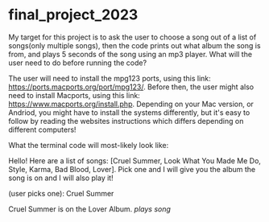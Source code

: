 # final_project_2023
My target for this project is to ask the user to choose a song out of a list of songs(only multiple songs), then the code prints out what album the song is from, and plays 5 seconds of the song using an mp3 player. 
What will the user need to do before running the code?

The user will need to install the mpg123 ports, using this link: https://ports.macports.org/port/mpg123/. Before then, the user might also need to install Macports, using this link: https://www.macports.org/install.php. Depending on your Mac version, or Andriod, you might have to install the systems differently, but it's easy to follow by reading the websites instructions which differs depending on different computers!

What the terminal code will most-likely look like:

Hello! Here are a list of songs: [Cruel Summer, Look What You Made Me Do, Style, Karma, Bad Blood, Lover]. Pick one and I will give you the album the song is on and I will also play it!

(user picks one): Cruel Summer

Cruel Summer is on the Lover Album. *plays song*

